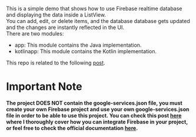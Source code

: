 This is a simple demo that shows how to use Firebase realtime database and displaying the data inside a ListView.  
You can add, edit, or delete items, and the database database gets updated and the changes are instantly reflected in the UI.  
There are two modules:
* app: This module contains the Java implementation.  
* kotlinapp: This module contains the Kotlin implementation.  

This repo is related to the following [post](http://mobiledevhub.com/2018/01/21/android-firebase-realtime-database/).  

# Important Note
**The project DOES NOT contain the google-services.json file, you must create your own Firebase project and use your own google-services.json file in order to be able to use this project. 
You can check this post [here](http://mobiledevhub.com/2018/01/14/android-how-to-set-up-firebase-in-your-project/) where I thoroughly 
cover how you can integrate Firebase in your project, or feel free to check the official documentation [here](https://firebase.google.com/docs/android/setup).**  
